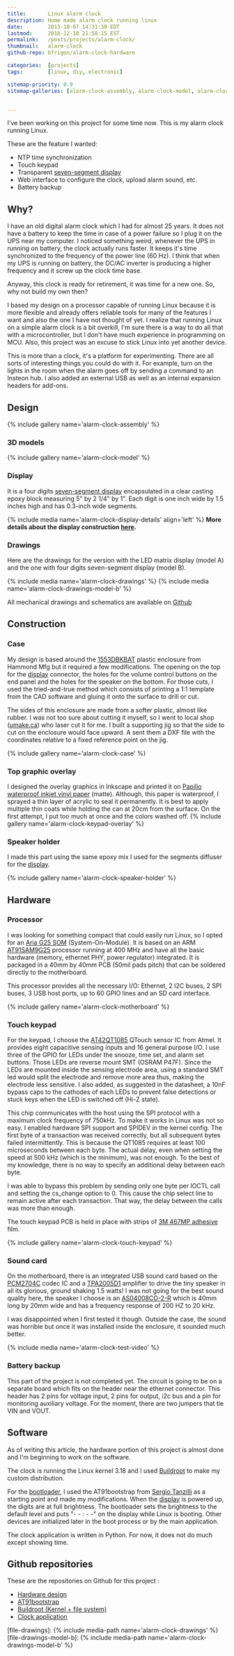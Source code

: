 ```yaml
---
title:       Linux alarm clock
description: Home made alarm clock running linux
date:        2013-10-07 14:31:30 EDT
lastmod:     2018-12-10 21:58:15 EST
permalink:   /posts/projects/alarm-clock/
thumbnail:   alarm-clock
github-repo: bfrigon/alarm-clock-hardware

categories:  [projects]
tags:        [linux, diy, electronic]

sitemap-priority: 0.9
sitemap-galleries: [alarm-clock-assembly, alarm-clock-model, alarm-clock-case, alarm-clock-keypad-overlay, alarm-clock-speaker-holder, alarm-clock-motherboard, alarm-clock-touch-keypad]


---
```


I've been working on this project for some time now. This is my alarm clock running Linux.

These are the feature I wanted:

- NTP time synchronization
- Touch keypad
- Transparent [seven-segment display][post-project-alarm-clock-display]
- Web interface to configure the clock, upload alarm sound, etc.
- Battery backup

<!--thumbnail-->

<!--more-->

## Why?

I have an old digital alarm clock which I had for almost 25 years. It does not have a battery to keep the time in case of a power failure so I plug it on the UPS near my computer. I noticed something weird, whenever the UPS in running on battery, the clock actually runs faster. It keeps it's time synchronized to the frequency of the power line (60 Hz). I think that when my UPS is running on battery, the DC/AC inverter is producing a higher frequency and it screw up the clock time base.

Anyway, this clock is ready for retirement, it was time for a new one. So, why not build my own then?

I based my design on a processor capable of running Linux because it is more flexible and already offers reliable tools for many of the features I want and also the one I have not thought of yet. I realize that running Linux on a simple alarm clock is a bit overkill, I'm sure there is a way to do all that with a microcontroller, but I don't have much experience in programming on MCU. Also, this project was an excuse to stick Linux into yet another device.

This is more than a clock, it's a platform for experimenting. There are all sorts of interesting things you could do with it. For example, turn on the lights in the room when the alarm goes off by sending a command to an Insteon hub. I also added an external USB as well as an internal expansion headers for add-ons.

## Design

{% include gallery name='alarm-clock-assembly' %}


### 3D models

{% include gallery name='alarm-clock-model' %}


### Display

It is a four digits [seven-segment display][post-project-alarm-clock-display] encapsulated in a clear casting epoxy block measuring 5" by 2 1/4" by 1". Each digit is one inch wide by 1.5 inches high and has 0.3-inch wide segments.

{% include media name='alarm-clock-display-details' align='left' %}
**More details about the display construction [here][post-project-alarm-clock-display].**


### Drawings

Here are the drawings for the version with the LED matrix display (model A) and the one with four digits seven-segment display (model B).

{% include media name='alarm-clock-drawings' %}
{% include media name='alarm-clock-drawings-model-b' %}

All mechanical drawings and schematics are available on [Github][link-github-drawings]


## Construction

### Case

My design is based around the [1553DBKBAT][link-enclosure] plastic enclosure from Hammond Mfg but it required a few modifications. The opening on the top for the [display][post-project-alarm-clock-display] connector, the holes for the volume control buttons on the end panel and the holes for the speaker on the bottom. For those cuts, I used the tried-and-true method which consists of printing a 1:1 template from the CAD software and gluing it onto the surface to drill or cut.

The sides of this enclosure are made from a softer plastic, almost like rubber. I was not too sure about cutting it myself, so I went to local shop ([umake.ca][link-umake]) who laser cut it for me. I built a supporting jig so that the side to cut on the enclosure would face upward. A sent them a DXF file with the coordinates relative to a fixed reference point on the jig.

{% include gallery name='alarm-clock-case' %}

### Top graphic overlay

I designed the overlay graphics in Inkscape and printed it on [Papilio waterproof inkjet vinyl paper][link-papilio-paper] (matte). Although, this paper is waterproof, I sprayed a thin layer of acrylic to seal it permanently. It is best to apply multiple thin coats while holding the can at 20cm from the surface. On the first attempt, I put too much at once and the colors washed off.
{% include gallery name='alarm-clock-keypad-overlay' %}

### Speaker holder

I made this part using the same epoxy mix I used for the segments diffuser for the [display][post-project-alarm-clock-display].

{% include gallery name='alarm-clock-speaker-holder' %}


## Hardware

### Processor

I was looking for something compact that could easily run Linux, so I opted for an [Aria G25 SOM][link-aria-g25] (System-On-Module). It is based on an ARM [AT91SAM9G25][link-datasheet-at91sam9g25] processor running at 400 MHz and have all the basic hardware (memory, ethernet PHY, power regulator) integrated. It is packaged in a 40mm by 40mm PCB (50mil pads pitch) that can be soldered directly to the motherboard.

This processor provides all the necessary I/O: Ethernet, 2 I2C buses, 2 SPI buses, 3 USB host ports, up to 60 GPIO lines and an SD card interface.

{% include gallery name='alarm-clock-motherboard' %}


### Touch keypad

For the keypad, I choose the [AT42QT1085][link-datasheet-at42qt1085] QTouch sensor IC from Atmel. It provides eight capacitive sensing inputs and 16 general purpose I/O. I use three of the GPIO for LEDs under the snooze, time set, and alarm set buttons. Those LEDs are reverse mount SMT (OSRAM P47F). Since the LEDs are mounted inside the sensing electrode area, using a standard SMT led would split the electrode and remove more area thus, making the electrode less sensitive. I also added, as suggested in the datasheet, a 10nF bypass caps to the cathodes of each LEDs to prevent false detections or stuck keys when the LED is switched off (Hi-Z state).

This chip communicates with the host using the SPI protocol with a maximum clock frequency of 750kHz. To make it works in Linux was not so easy. I enabled hardware SPI support and SPIDEV in the kernel config. The first byte of a transaction was received correctly, but all subsequent bytes failed intermittently. This is because the QT1085 requires at least 100 microseconds between each byte. The actual delay, even when setting the speed at 500 kHz (which is the minimum), was not enough. To the best of my knowledge, there is no way to specify an additional delay between each byte.

I was able to bypass this problem by sending only one byte per IOCTL call and setting the cs_change option to 0. This cause the chip select line to remain active after each transaction. That way, the delay between the calls was more than enough.

The touch keypad PCB is held in place with strips of [3M 467MP adhesive][link-467mp-adhesive] film.

{% include gallery name='alarm-clock-touch-keypad' %}


### Sound card

On the motherboard, there is an integrated USB sound card based on the [PCM2704C][link-datasheet-pcm2704c] codec IC and a [TPA2005D1][link-datasheet-tpa2005D1] amplifier to drive the tiny speaker in all its glorious, ground shaking 1.5 watts! I was not going for the best sound quality here, the speaker I choose is an [AS04008CO-2-R][link-speaker] which is 40mm long by 20mm wide and has a frequency response of 200 HZ to 20 kHz.

I was disappointed when I first tested it though. Outside the case, the sound was horrible but once it was installed inside the enclosure, it sounded much better.

{% include media name='alarm-clock-test-video' %}


### Battery backup

This part of the project is not completed yet. The circuit is going to be on a separate board which fits on the header near the ethernet connector. This header has 2 pins for voltage input, 2 pins for output, i2c bus and a pin for monitoring auxiliary voltage. For the moment, there are two jumpers that tie VIN and VOUT.


## Software

As of writing this article, the hardware portion of this project is almost done and I'm beginning to work on the software.

The clock is running the Linux kernel 3.18 and I used [Buildroot][link-github-buildroot] to make my custom distribution.

For the [bootloader][link-github-bootloader], I used the AT91bootstrap from [Sergio Tanzilli][link-github-tanzilli-bootloader] as a starting point and made my modifications. When the [display][post-project-alarm-clock-display] is powered up, the digits are at full brightness. The bootloader sets the brightness to the default level and puts "- - : - -" on the display while Linux is booting. Other devices are initialized later in the boot process or by the main application.

The clock application is written in Python. For now, it does not do much except showing time.

## Github repositories

These are the repositories on Github for this project :

- [Hardware design][link-github-hardware]
- [AT91bootstrap][link-github-bootloader]
- [Buildroot (Kernel + file system)][link-github-buildroot]
- [Clock application][link-github-clock-app]



[post-project-alarm-clock-display]: /posts/projects/alarm-clock/display/

[link-github-drawings]: https://github.com/bfrigon/alarm-clock-hardware/tree/master/drawings
[link-github-hardware]: https://github.com/bfrigon/alarm-clock-hardware
[link-github-bootloader]: https://github.com/bfrigon/alarm-clock-at91bootstrap
[link-github-buildroot]: https://github.com/bfrigon/alarm-clock-buildroot
[link-github-clock-app]: https://github.com/bfrigon/alarm-clock-app
[link-github-tanzilli-bootloader]: https://github.com/tanzilli/at91bootstrap
[link-papilio-paper]: http://www.papilio.com/inkjet%20waterproof%20adhesive%20film%20media.html
[link-aria-g25]: http://www.acmesystems.it/aria
[link-enclosure]: http://www.digikey.ca/product-search/en?vendor=0&keywords=1553DBKBAT
[link-umake]: http://www.umake.ca
[link-speaker]: http://www.puiaudio.com/pdf/AS04008CO-2-R.pdf
[link-datasheet-pcm2704c]: http://www.ti.com/lit/ds/symlink/pcm2704c.pdf
[link-datasheet-tpa2005D1]: http://www.ti.com/lit/ds/symlink/tpa2005d1.pdf
[link-467mp-adhesive]: http://solutions.3m.com/wps/portal/3M/en_US/Adhesives/Tapes/Products/~/3M-Adhesive-Transfer-Tape-467MP?N=5962555+3294274353&rt=rud
[link-datasheet-at42qt1085]: http://www.atmel.com/Images/Atmel-9625-AT42-QTouch-BSW-AT42QT1085_Datasheet.pdf
[link-datasheet-at91sam9g25]: http://www.atmel.com/images/atmel-11032-32-bit-arm926ej-s-microcontroller-sam9g25_datasheet.pdf


[file-drawings]: {% include media-path name='alarm-clock-drawings' %}
[file-drawings-model-b]: {% include media-path name='alarm-clock-drawings-model-b' %}
